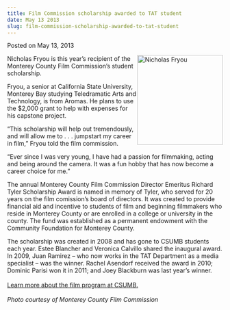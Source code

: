 ```yaml
---
title: Film Commission scholarship awarded to TAT student
date: May 13 2013
slug: film-commission-scholarship-awarded-to-tat-student
---
```


  



<span class="date">Posted on May 13, 2013    </span>
<p><img alt="Nicholas Fryou" src="https://news.csumb.edu/sites/default/files/65/attachments/news/images/nicholasfryou.jpg" style="float:right; width:200px; height:210px">Nicholas Fryou is
this year&#x2019;s recipient of the Monterey County Film Commission&#x2019;s
student scholarship.</img></p>
<p>Fryou, a senior at California State University, Monterey Bay
studying Teledramatic Arts and Technology, is from Aromas. He plans
to use the $2,000 grant to help with expenses for his capstone
project.</p>
<p>&#x201C;This scholarship will help out tremendously, and will allow me
to . . . jumpstart my career in film,&#x201D; Fryou told the film
commission.</p>
<p>&#x201C;Ever since I was very young, I have had a passion for
filmmaking, acting and being around the camera. It was a fun hobby
that has now become a career choice for me.&#x201D;</p>
<p>The annual Monterey County Film Commission Director Emeritus
Richard Tyler Scholarship Award is named in memory of Tyler, who
served for 20 years on the film comission&#x2019;s board of directors. It
was created to provide financial aid and incentive to students of
film and beginning filmmakers who reside in Monterey County or are
enrolled in a college or university in the county. The fund was
established as a permanent endowment with the Community Foundation
for Monterey County.</p>
<p class="small">The scholarship was created in 2008 and has gone
to CSUMB students each year. Estee Blancher and Veronica Calvillo
shared the inaugural award. In 2009, Juan Ramirez &#x2013; who now works
in the TAT Department as a media specialist &#x2013; was the winner.
Rachel Asendorf received the award in 2010; Dominic Parisi won it
in 2011; and Joey Blackburn was last year&#x2019;s winner.<br>
<br>
<a href="https://csumb.edu/tat" rel="nofollow">Learn more about the
film program at CSUMB.</a><br>
<br>
<em>Photo courtesy of Monterey County Film Commission</em><br>
<br>
&#xA0;</br></br></br></br></br></br></p>





 
